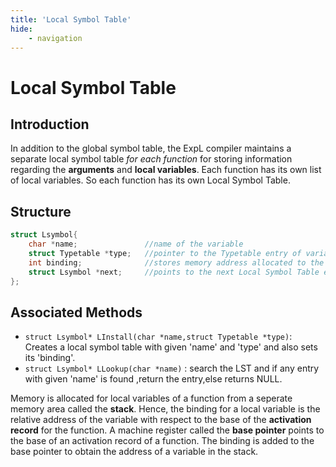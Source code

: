```yaml
---
title: 'Local Symbol Table'
hide:
    - navigation
---
```


# Local Symbol Table

## Introduction

In addition to the global symbol table, the ExpL compiler maintains a separate local symbol table _for each function_ for storing information regarding the **arguments** and **local variables**. Each function has its own list of local variables. So each function has its own Local Symbol Table.

## Structure
```c
struct Lsymbol{
    char *name;               //name of the variable
    struct Typetable *type;   //pointer to the Typetable entry of variable type
    int binding;              //stores memory address allocated to the variable
    struct Lsymbol *next;     //points to the next Local Symbol Table entry
};
```


## Associated Methods

- `struct Lsymbol* LInstall(char *name,struct Typetable *type)`:  Creates a local symbol table with given 'name' and 'type' and also sets its 'binding'.
- `struct Lsymbol* LLookup(char *name)` : search the LST and if any entry with given 'name' is found ,return the entry,else returns NULL.

Memory is allocated for local variables of a function from a seperate memory area called the **stack**. Hence, the binding for a local variable is the relative address of the variable with respect to the base of the **activation record** for the function. A machine register called the **base pointer** points to the base of an activation record of a function. The binding is added to the base pointer to obtain the address of a variable in the stack.

